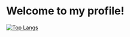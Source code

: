 # Welcome to my profile!

[![Top Langs](https://github-readme-stats.vercel.app/api/top-langs/?username=AridArab&layout=compact)](https://github.com/AridArab/github-readme-stats)

